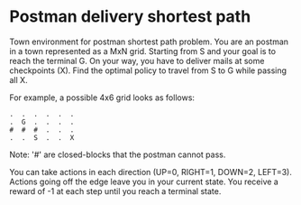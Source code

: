 # Postman delivery shortest path

Town environment for postman shortest path problem.
You are an postman in a town represented as a MxN grid.
Starting from S and your goal is to reach the terminal G.
On your way, you have to deliver mails at some checkpoints (X).
Find the optimal policy to travel from S to G while passing all X.

For example, a possible 4x6 grid looks as follows:
```
.  .  .  .  .  .
.  G  .  .  .  .
#  #  #  .  .  .
.  .  S  .  .  X
```
Note: '#' are closed-blocks that the postman cannot pass.

You can take actions in each direction (UP=0, RIGHT=1, DOWN=2, LEFT=3).
Actions going off the edge leave you in your current state.
You receive a reward of -1 at each step until you reach a terminal state.
